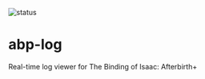 ![status](https://codeship.com/projects/4f446f60-b8ae-0134-5cd8-1e953eddbb87/status?branch=master)
# abp-log
Real-time log viewer for The Binding of Isaac: Afterbirth+
